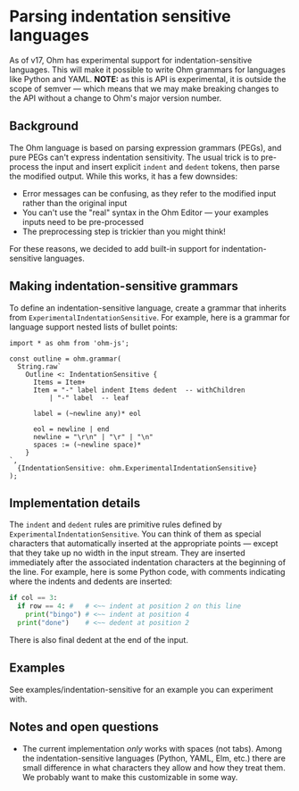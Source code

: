 # Parsing indentation sensitive languages

As of v17, Ohm has experimental support for indentation-sensitive languages. This will make it possible to write Ohm grammars for languages like Python and YAML. **NOTE:** as this is API is experimental, it is outside the scope of semver — which means that we may make breaking changes to the API without a change to Ohm's major version number.

## Background

The Ohm language is based on parsing expression grammars (PEGs), and pure PEGs can't express indentation sensitivity. The usual trick is to pre-process the input and insert explicit `indent` and `dedent` tokens, then parse the modified output. While this works, it has a few downsides:

- Error messages can be confusing, as they refer to the modified input rather than the original input
- You can't use the "real" syntax in the Ohm Editor — your examples inputs need to be pre-processed
- The preprocessing step is trickier than you might think!

For these reasons, we decided to add built-in support for indentation-sensitive languages.

## Making indentation-sensitive grammars

To define an indentation-sensitive language, create a grammar that inherits from `ExperimentalIndentationSensitive`. For example, here is a grammar for language support nested lists of bullet points:

```
import * as ohm from 'ohm-js';

const outline = ohm.grammar(
  String.raw`
    Outline <: IndentationSensitive {
      Items = Item+
      Item = "-" label indent Items dedent  -- withChildren
          | "-" label  -- leaf

      label = (~newline any)* eol

      eol = newline | end
      newline = "\r\n" | "\r" | "\n"
      spaces := (~newline space)*
    }
`,
  {IndentationSensitive: ohm.ExperimentalIndentationSensitive}
);
```

## Implementation details

The `indent` and `dedent` rules are primitive rules defined by `ExperimentalIndentationSensitive`. You can think of them as special characters that automatically inserted at the appropriate points — except that they take up no width in the input stream. They are inserted immediately after the associated indentation characters at the beginning of the line. For example, here is some Python code, with comments indicating where the indents and dedents are inserted:

```python
if col == 3:
  if row == 4: #   # <~~ indent at position 2 on this line
    print("bingo") # <~~ indent at position 4
  print("done")    # <~~ dedent at position 2
```

There is also final dedent at the end of the input.

## Examples

See examples/indentation-sensitive for an example you can experiment with.

## Notes and open questions

- The current implementation _only_ works with spaces (not tabs). Among the indentation-sensitive languages (Python, YAML, Elm, etc.) there are small difference in what characters they allow and how they treat them. We probably want to make this customizable in some way.
